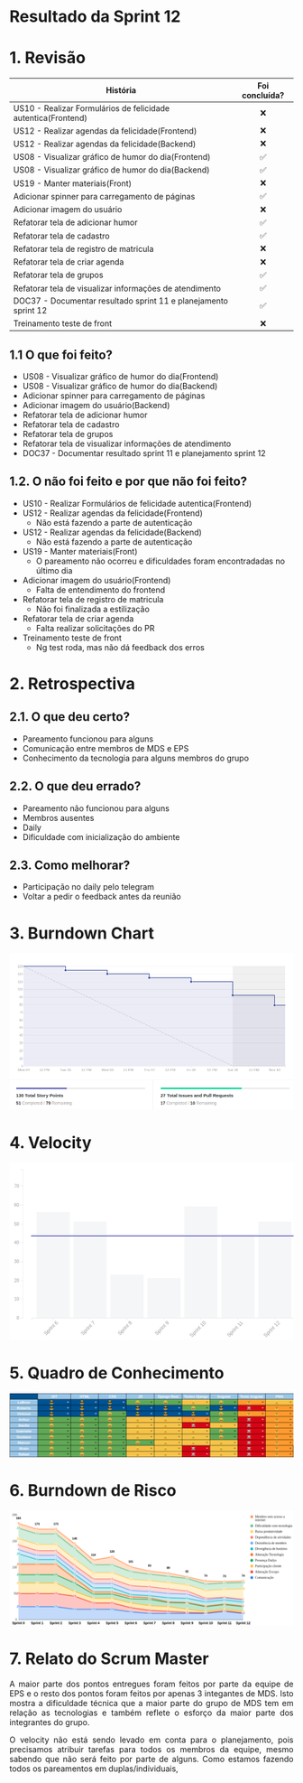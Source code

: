 # Resultado da Sprint 12

 # 1. Revisão

| História | Foi concluída? |
| -------- | :----: |
| US10 - Realizar Formulários de felicidade autentica(Frontend) | :x: | 
| US12 - Realizar agendas da felicidade(Frontend) | :x: |
| US12 - Realizar agendas da felicidade(Backend) | :x: |
| US08 - Visualizar gráfico de humor do dia(Frontend) | :white_check_mark: |
| US08 - Visualizar gráfico de humor do dia(Backend) | :white_check_mark: |
| US19 - Manter materiais(Front) | :x: |
| Adicionar spinner para carregamento de páginas | :white_check_mark: |
| Adicionar imagem do usuário | :x: |
| Refatorar tela de adicionar humor | :white_check_mark: | 
| Refatorar tela de cadastro | :white_check_mark: |
| Refatorar tela de registro de matricula | :x: |
| Refatorar tela de criar agenda | :x: |
| Refatorar tela de grupos | :white_check_mark: |
| Refatorar tela de visualizar informações de atendimento | :white_check_mark: |
| DOC37 - Documentar resultado sprint 11 e planejamento sprint 12 | :white_check_mark: |
| Treinamento teste de front | :x: |

## 1.1 O que foi feito?
* US08 - Visualizar gráfico de humor do dia(Frontend)
* US08 - Visualizar gráfico de humor do dia(Backend)
* Adicionar spinner para carregamento de páginas
* Adicionar imagem do usuário(Backend)
* Refatorar tela de adicionar humor
* Refatorar tela de cadastro
* Refatorar tela de grupos
* Refatorar tela de visualizar informações de atendimento
* DOC37 - Documentar resultado sprint 11 e planejamento sprint 12

## 1.2. O não foi feito e por que não foi feito?
* US10 - Realizar Formulários de felicidade autentica(Frontend)
* US12 - Realizar agendas da felicidade(Frontend)
    * Não está fazendo a parte de autenticação
* US12 - Realizar agendas da felicidade(Backend)
    * Não está fazendo a parte de autenticação
* US19 - Manter materiais(Front)
    * O pareamento não ocorreu e dificuldades foram encontradadas no último dia
* Adicionar imagem do usuário(Frontend)
    * Falta de entendimento do frontend
* Refatorar tela de registro de matricula
    * Não foi finalizada a estilização
* Refatorar tela de criar agenda
    * Falta realizar solicitações do PR
* Treinamento teste de front
    * Ng test roda, mas não dá feedback dos erros

# 2. Retrospectiva

## 2.1. O que deu certo?  
* Pareamento funcionou para alguns
* Comunicação entre membros de MDS e EPS
* Conhecimento da tecnologia para alguns membros do grupo 

## 2.2. O que deu errado? 
* Pareamento não funcionou para alguns
* Membros ausentes
* Daily
* Dificuldade com inicialização do ambiente

## 2.3. Como melhorar?
* Participação no daily pelo telegram
* Voltar a pedir o feedback antes da reunião

# 3. Burndown Chart
![Sprint 12 - Burndown](../../assets/img/burndown/burndown12.png)

# 4. Velocity
![Sprint 12 - Velocity](../../assets/img/velocity/velocity12.png)

# 5. Quadro de Conhecimento
![Sprint 12 - Quadro de conhecimento](../../assets/img/quadro_conhecimento/quadro_conhecimento12.png)

# 6. Burndown de Risco
![Sprint 12 - Burndown de Risco](../../assets/img/burndown_risco/burndown_risco12.png)

# 7. Relato do Scrum Master
<p align = "justify">
    A maior parte dos pontos entregues foram feitos por parte da equipe de EPS e o resto dos pontos foram feitos por apenas 3 integantes de MDS. Isto mostra a dificuldade técnica que a maior parte do grupo de MDS tem em relação as tecnologias e também reflete o esforço da maior parte dos integrantes do grupo.
</p>
<p align = "justify">
    O velocity não está sendo levado em conta para o planejamento, pois precisamos atribuir tarefas para todos os membros da equipe, mesmo sabendo que não será feito por parte de alguns. Como estamos fazendo todos os pareamentos em duplas/individuais,    
</p>



